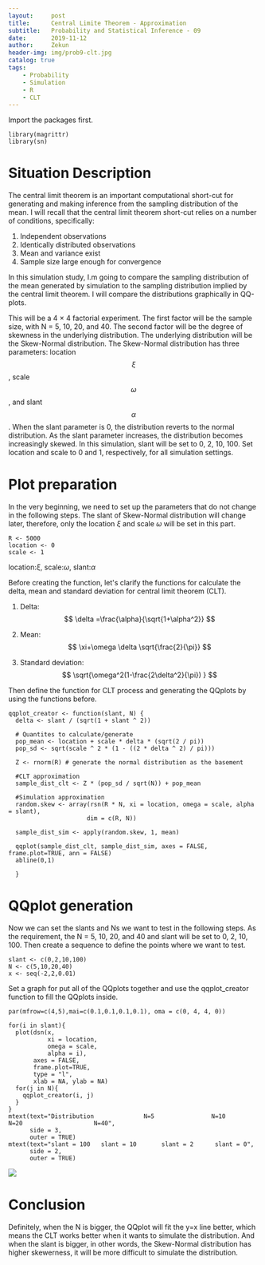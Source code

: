 ```yaml
---
layout:     post
title:      Central Limite Theorem - Approximation
subtitle:   Probability and Statistical Inference - 09
date:       2019-11-12
author:     Zekun
header-img: img/prob9-clt.jpg
catalog: true
tags:
    - Probability
    - Simulation
    - R
    - CLT
---
```



Import the packages first.
```{r}
library(magrittr)
library(sn)
```

# Situation Description

The central limit theorem is an important computational short-cut for generating and making inference from the sampling distribution of the mean. I will recall that the central limit theorem short-cut relies on a
number of conditions, specifically:

1.  Independent observations
2.  Identically distributed observations
3.  Mean and variance exist
4.  Sample size large enough for convergence

In this simulation study, I.m going to compare the sampling distribution of the mean generated by simulation to the sampling distribution implied by the central limit theorem. I will compare the distributions graphically in QQ-plots.

This will be a 4 × 4 factorial experiment. The first factor will be the sample size, with N = 5, 10, 20, and 40. The second factor will be the degree of skewness in the underlying distribution. The underlying distribution will be the Skew-Normal distribution. The Skew-Normal distribution has three parameters: location
$$\xi$$, scale
$$\omega$$, and slant
$$\alpha$$. When the slant parameter is 0, the distribution reverts to the normal distribution. As the slant parameter increases, the distribution becomes increasingly skewed. In this simulation, slant will be set to 0, 2, 10, 100. Set location and scale to 0 and 1, respectively, for all simulation settings.

# Plot preparation

In the very beginning, we need to set up the parameters that do not change in the following steps. The slant of Skew-Normal distribution will change later, therefore, only the location $\xi$ and scale $\omega$ will be set in this part.
```{r}
R <- 5000
location <- 0
scale <- 1
```

location:$\xi$, scale:$\omega$, slant:$\alpha$

Before creating the function, let's clarify the functions for calculate the delta, mean and standard deviation for central limit theorem (CLT).

1. Delta:
$$
\delta =\frac{\alpha}{\sqrt{1+\alpha^2}}
$$

2. Mean:
$$
\xi+\omega \delta \sqrt{\frac{2}{\pi}}
$$

3. Standard deviation:
$$
\sqrt{\omega^2(1-\frac{2\delta^2}{\pi})  }
$$

Then define the function for CLT process and generating the QQplots by using the functions before.
```{r}
qqplot_creator <- function(slant, N) {
  delta <- slant / (sqrt(1 + slant ^ 2))

  # Quantites to calculate/generate
  pop_mean <- location + scale * delta * (sqrt(2 / pi))
  pop_sd <- sqrt(scale ^ 2 * (1 - ((2 * delta ^ 2) / pi)))

  Z <- rnorm(R) # generate the normal distribution as the basement

  #CLT approximation
  sample_dist_clt <- Z * (pop_sd / sqrt(N)) + pop_mean

  #Simulation approximation
  random.skew <- array(rsn(R * N, xi = location, omega = scale, alpha = slant),
                      dim = c(R, N))

  sample_dist_sim <- apply(random.skew, 1, mean)

  qqplot(sample_dist_clt, sample_dist_sim, axes = FALSE, frame.plot=TRUE, ann = FALSE)
  abline(0,1)

  }
```


# QQplot generation

Now we can set the slants and Ns we want to test in the following steps. As the requirement, the N = 5, 10, 20, and 40 and slant will be set to 0, 2, 10, 100. Then create a sequence to define the points where we want to test.
```{r}
slant <- c(0,2,10,100)
N <- c(5,10,20,40)
x <- seq(-2,2,0.01)
```

Set a graph for put all of the QQplots together and use the qqplot_creator function to fill the QQplots inside.
```{r}
par(mfrow=c(4,5),mai=c(0.1,0.1,0.1,0.1), oma = c(0, 4, 4, 0))

for(i in slant){
  plot(dsn(x,
           xi = location,
           omega = scale,
           alpha = i),
       axes = FALSE,
       frame.plot=TRUE,
       type = "l",
       xlab = NA, ylab = NA)
  for(j in N){
    qqplot_creator(i, j)
  }
}
mtext(text="Distribution              N=5                N=10                   N=20                    N=40",
      side = 3,
      outer = TRUE)
mtext(text="slant = 100   slant = 10       slant = 2      slant = 0",
      side = 2,
      outer = TRUE)
```
![](https://i.postimg.cc/rwCbSBq2/image.png)

# Conclusion

Definitely, when the N is bigger, the QQplot will fit the y=x line better, which means the CLT works better when it wants to simulate the distribution. And when the slant is bigger, in other words, the Skew-Normal distribution has higher skewerness, it will be more difficult to simulate the distribution.
